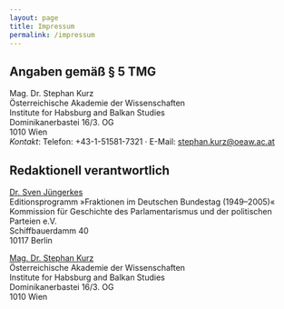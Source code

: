 ```yaml
---
layout: page
title: Impressum
permalink: /impressum
---
```


## Angaben gemäß § 5 TMG

Mag. Dr. Stephan Kurz  
Österreichische Akademie der Wissenschaften  
Institute for Habsburg and Balkan Studies  
Dominikanerbastei 16/3. OG  
1010 Wien  
*Kontakt*: Telefon: +43-1-51581-7321 · E-Mail: [stephan.kurz@oeaw.ac.at](mailto:stephan.kurz@oeaw.ac.at)

## Redaktionell verantwortlich

[Dr. Sven Jüngerkes](mailto:juengerkes@kgparl.de)  
Editionsprogramm »Fraktionen im Deutschen Bundestag (1949–2005)«  
Kommission für Geschichte des Parlamentarismus und der politischen Parteien e.V.  
Schiffbauerdamm 40  
10117 Berlin  

[Mag. Dr. Stephan Kurz](mailto:stephan.kurz@oeaw.ac.at)  
Österreichische Akademie der Wissenschaften  
Institute for Habsburg and Balkan Studies  
Dominikanerbastei 16/3. OG  
1010 Wien  

